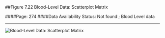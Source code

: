 ##Figure 7.22 Blood-Level Data: Scatterplot Matrix

####Page: 274
####Data Availability Status: Not found ; Blood Level data
***
![`Blood-Level Data: Scatterplot Matrix`](fig07-22_blood-level-data-scatterplot-matrix.png)


